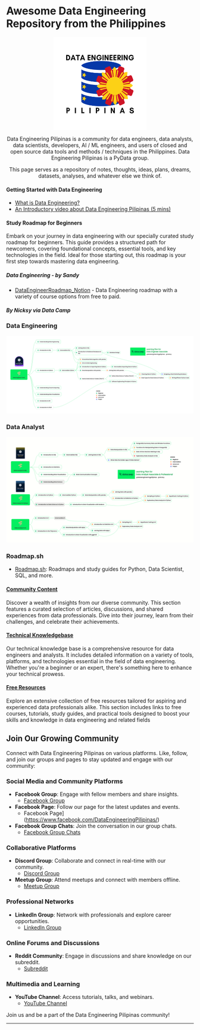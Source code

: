 # Awesome Data Engineering Repository from the Philippines

<p align="center">
<img align="center" width="250" height="250" src="assets/DATA%20ENGINEERING%20-1.png">
</p>

<p align="center">
Data Engineering Pilipinas is a community for data engineers, data analysts, data scientists, developers, AI / ML engineers, and users of closed and open source data tools and methods / techniques in the Philippines. Data Engineering Pilipinas is a PyData group.</p>

<p align="center">
This page serves as a repository of notes, thoughts, ideas, plans, dreams, datasets, analyses, and whatever else we think of.
</p>

#### Getting Started with Data Engineering
- <a href="content/data-engineering-101.md">What is Data Engineering?</a>
- <a href="https://youtu.be/XsvrumL0ILc">An Introductory video about Data Engineering Pilipinas (5 mins)</a>

#### Study Roadmap for Beginners
Embark on your journey in data engineering with our specially curated study roadmap for beginners. This guide provides a structured path for newcomers, covering foundational concepts, essential tools, and key technologies in the field. Ideal for those starting out, this roadmap is your first step towards mastering data engineering.

##### Data Engineering - by Sandy
- [DataEngineerRoadmap_Notion](https://shadow-blue-572.notion.site/b880b4ef0b1445aabec127442b97c79f?v=0a45fb3e2b5946d59708797eeea16671) - Data Engineering roadmap with a variety of course options from free to paid.

##### By Nicksy via Data Camp

### Data Engineering
![Data Engineering](assets/DataCamp%20-%20Data%20Engineer%20Track.png)

### Data Analyst
![Data Analyst](assets/DataCamp%20-%20Data%20Analyst%20Associate%20%26%20Professional%20Track.png)

### Roadmap.sh
- [Roadmap.sh](https://roadmap.sh/): Roadmaps and study guides for Python, Data Scientist, SQL, and more.

#### [Community Content](content/)
Discover a wealth of insights from our diverse community. This section features a curated selection of articles, discussions, and shared experiences from data professionals. Dive into their journey, learn from their challenges, and celebrate their achievements.

#### [Technical Knowledgebase](content/technical-knowledgebase.md)
Our technical knowledge base is a comprehensive resource for data engineers and analysts. It includes detailed information on a variety of tools, platforms, and technologies essential in the field of data engineering. Whether you're a beginner or an expert, there's something here to enhance your technical prowess.

#### [Free Resources](content/resources.md)
Explore an extensive collection of free resources tailored for aspiring and experienced data professionals alike. This section includes links to free courses, tutorials, study guides, and practical tools designed to boost your skills and knowledge in data engineering and related fields

## Join Our Growing Community

Connect with Data Engineering Pilipinas on various platforms. Like, follow, and join our groups and pages to stay updated and engage with our community:

### Social Media and Community Platforms
- **Facebook Group**: Engage with fellow members and share insights. 
  - [Facebook Group](https://facebook.com/groups/dataengineeringpilipinas/)
- **Facebook Page**: Follow our page for the latest updates and events.
  - Facebook Page](https://www.facebook.com/DataEngineeringPilipinas/)
- **Facebook Group Chats**: Join the conversation in our group chats.
  - [Facebook Group Chats](https://m.me/cm/AbbnRPVsIMd34APj)

### Collaborative Platforms
- **Discord Group**: Collaborate and connect in real-time with our community.
  - [Discord Group](https://discord.com/invite/buDgydz7J9)
- **Meetup Group**: Attend meetups and connect with members offline.
  - [Meetup Group](https://www.meetup.com/data-engineering-pilipinas/)

### Professional Networks
- **LinkedIn Group**: Network with professionals and explore career opportunities.
  - [LinkedIn Group](https://www.linkedin.com/company/97217550/)

### Online Forums and Discussions
- **Reddit Community**: Engage in discussions and share knowledge on our subreddit.
  - [Subreddit](https://www.reddit.com/r/DataEngineeringPH/)

### Multimedia and Learning
- **YouTube Channel**: Access tutorials, talks, and webinars.
  - [YouTube Channel](https://www.youtube.com/@DataEngineeringPilipinas)

Join us and be a part of the Data Engineering Pilipinas community!

---

